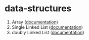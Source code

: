 # data-structures

1. Array ([documentation](https://github.com/Irfanbsse2060/data-structures/blob/main/Arrays/array_readme.md))
2. Single Linked List ([documentation](https://github.com/Irfanbsse2060/data-structures/blob/main/LinkedList/single_linkedlist_readme.md))
2. doubly Linked List ([documentation](https://github.com/Irfanbsse2060/data-structures/blob/main/LinkedList/doubly_linkedlist_readme.md))

